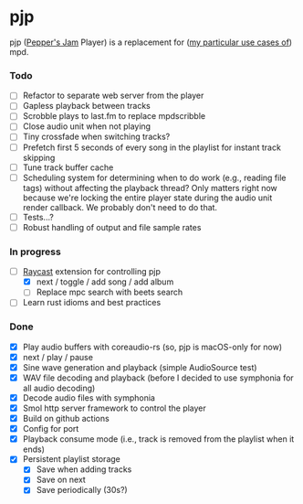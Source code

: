 # pjp

pjp ([Pepper's Jam][pj] Player) is a replacement for ([my particular use cases of][use-cases]) mpd.

[pj]: https://peppersjam.com
[use-cases]: http://ssrubin.com/posts/music-library-with-mpd-ncmpcpp-beets.html

### Todo

- [ ] Refactor to separate web server from the player
- [ ] Gapless playback between tracks
- [ ] Scrobble plays to last.fm to replace mpdscribble
- [ ] Close audio unit when not playing
- [ ] Tiny crossfade when switching tracks?
- [ ] Prefetch first 5 seconds of every song in the playlist for instant track skipping
- [ ] Tune track buffer cache
- [ ] Scheduling system for determining when to do work (e.g., reading file tags) without affecting the playback thread? Only matters right now because we're locking the entire player state during the audio unit render callback. We probably don't need to do that.
- [ ] Tests...?
- [ ] Robust handling of output and file sample rates

### In progress

- [ ] [Raycast](https://www.raycast.com/) extension for controlling pjp
  - [x] next / toggle / add song / add album
  - [ ] Replace mpc search with beets search
- [ ] Learn rust idioms and best practices

### Done

- [x] Play audio buffers with coreaudio-rs (so, pjp is macOS-only for now)
- [x] next / play / pause
- [x] Sine wave generation and playback (simple AudioSource test)
- [x] WAV file decoding and playback (before I decided to use symphonia for all audio decoding)
- [x] Decode audio files with symphonia
- [x] Smol http server framework to control the player
- [x] Build on github actions
- [x] Config for port
- [x] Playback consume mode (i.e., track is removed from the playlist when it ends)
- [x] Persistent playlist storage
  - [x] Save when adding tracks
  - [x] Save on next
  - [x] Save periodically (30s?)
